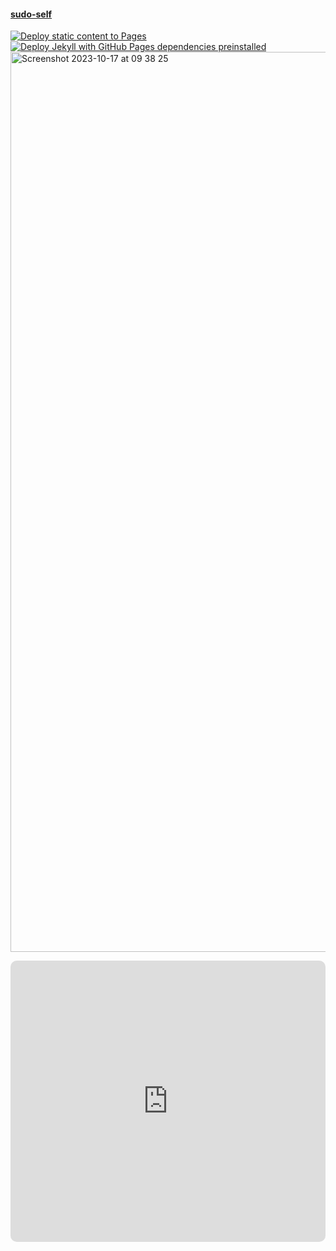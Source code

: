 #### <a href="https://sudo-self.com">sudo-self</a><br>
[![Deploy static content to Pages](https://github.com/sudo-self/sudo-self/actions/workflows/static.yml/badge.svg)](https://github.com/sudo-self/sudo-self/actions/workflows/static.yml)[![Deploy Jekyll with GitHub Pages dependencies preinstalled](https://github.com/sudo-self/sudo-self.github.io/actions/workflows/jekyll-gh-pages.yml/badge.svg)](https://github.com/sudo-self/sudo-self.github.io/actions/workflows/jekyll-gh-pages.yml)
<img width="1440" alt="Screenshot 2023-10-17 at 09 38 25" src="https://github.com/sudo-self/sudo-self/assets/119916323/e7413b7c-a54e-4b43-9967-3bb73c6aa53e">
<iframe allow="autoplay *; encrypted-media *; fullscreen *; clipboard-write" frameborder="0" height="450" style="width:100%;max-width:660px;overflow:hidden;border-radius:10px;" sandbox="allow-forms allow-popups allow-same-origin allow-scripts allow-storage-access-by-user-activation allow-top-navigation-by-user-activation" src="https://embed.music.apple.com/us/playlist/every-day-motion/pl.u-Ldbqevjs2a9Gmdo"></iframe>
